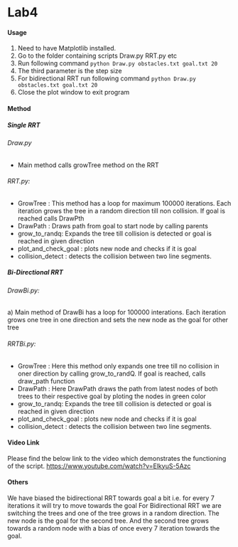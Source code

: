 # Lab4 #
#### Usage ####

1. Need to have Matplotlib installed.
2. Go to the folder containing scripts Draw.py RRT.py etc
3.  Run following command 
```python Draw.py obstacles.txt goal.txt 20```
4. The third parameter is the step size
5. For bidirectional RRT run following command
```python Draw.py obstacles.txt goal.txt 20```
6. Close the plot window to exit program

#### Method ####
##### Single RRT #####
###### Draw.py ######
 - Main method calls growTree method on the RRT
###### RRT.py: ######
- GrowTree : This method has a loop for maximum 100000 iterations. Each iteration grows the tree in a random direction till non collision. If goal is reached calls DrawPth
- DrawPath : Draws path from goal to start node by calling parents
- grow_to_randq: Expands the tree till collision is detected or goal is reached in given direction
- plot_and_check_goal : plots new node and checks if it is goal
- collision_detect : detects the collision between two line segments.

##### Bi-Directional RRT #####
###### DrawBi.py: ######
a) Main method of DrawBi has a loop for 100000 interations. Each iteration grows one tree in one direction and sets the new node as the goal for other tree
###### RRTBi.py: ######
- GrowTree : Here this method only expands one tree till no collision in oner direction by calling grow_to_randQ. If goal is reached, calls draw_path function
- DrawPath : Here DrawPath draws the path from latest nodes of both trees to their respective goal by ploting the nodes in green color
- grow_to_randq: Expands the tree till collision is detected or goal is reached in given direction
- plot_and_check_goal : plots new node and checks if it is goal
- collision_detect : detects the collision between two line segments.


#### Video Link ####
Please find the below link to the video which demonstrates the functioning of the script.
https://www.youtube.com/watch?v=ElkyuS-5Azc
#### Others ####
We have biased the bidirectional RRT towards goal a bit i.e. for every 7 iterations it will try to move towards the goal
For Bidirectional RRT we are switching the trees and one of the tree grows in a random direction. The new node is the goal for the second tree.
 And the second tree grows towards a random node with a bias of once every 7 iteration towards the goal.